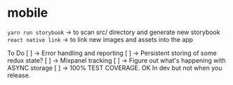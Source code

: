 # mobile

`yarn run storybook` -> to scan src/ directory and generate new storybook
`react native link` -> to link new images and assets into the app

To Do
[ ] -> Error handling and reporting
[ ] -> Persistent storing of some redux state?
[ ] -> Mixpanel tracking
[ ] -> Figure out what's happening with ASYNC storage
[ ] -> 100% TEST COVERAGE. OK In dev but not when you release.
